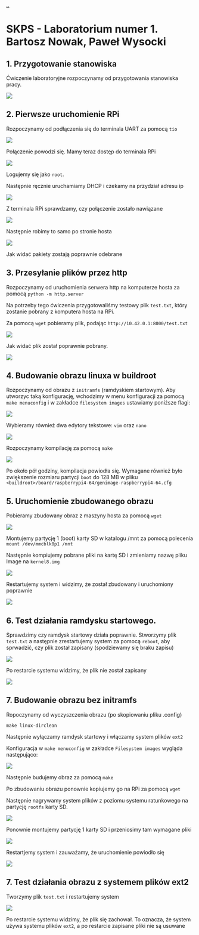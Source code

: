 [..](../skps.md)

# SKPS - Laboratorium numer 1. Bartosz Nowak, Paweł Wysocki

## 1. Przygotowanie stanowiska

Ćwiczenie laboratoryjne rozpoczynamy od przygotowania stanowiska pracy.

![](img/2024-03-06-13-22-02.png)

## 2. Pierwsze uruchomienie RPi

Rozpoczynamy od podłączenia się do terminala UART za pomocą ``tio``

![](img/2024-03-06-13-23-49.png)

Połączenie powodzi się. Mamy teraz dostęp do terminala RPi

![](img/2024-03-06-13-25-19.png)

Logujemy się jako ``root``.

Następnie ręcznie uruchamiamy DHCP i czekamy na przydział adresu ip

![](img/2024-03-06-13-26-34.png)

Z terminala RPi sprawdzamy, czy połączenie zostało nawiązane

![](img/2024-03-06-13-28-29.png)

Następnie robimy to samo po stronie hosta

![](img/2024-03-06-13-32-20.png)

Jak widać pakiety zostają poprawnie odebrane

## 3. Przesyłanie plików przez http

Rozpoczynamy od uruchomienia serwera http na komputerze hosta za pomocą ``python -m http.server``

Na potrzeby tego ćwiczenia przygotowaliśmy testowy plik ``test.txt``, który zostanie pobrany z komputera hosta na RPi.

Za pomocą ``wget`` pobieramy plik, podając ``http://10.42.0.1:8000/test.txt``

![](img/2024-03-06-13-36-41.png)

Jak widać plik został poprawnie pobrany.


![](img/2024-03-06-13-33-15.png)

## 4. Budowanie obrazu linuxa w buildroot

Rozpoczynamy od obrazu z ``initramfs`` (ramdyskiem startowym). Aby utworzyc taką konfigurację, wchodzimy w menu konfiguracji za pomocą ``make menuconfig`` i w zakładce ``filesystem images`` ustawiamy poniższe flagi:

![](img/2024-03-06-13-44-13.png)

Wybieramy również dwa edytory tekstowe: ``vim`` oraz ``nano``

![](img/2024-03-06-13-45-20.png)

Rozpoczynamy kompilację za pomocą ``make``

![](img/2024-03-06-14-06-38.png)

Po około pół godziny, kompilacja powiodła się.
Wymagane również było zwiększenie rozmiaru partycji ``boot`` do 128 MB w pliku
``<buildroot>/board/raspberrypi4-64/genimage-raspberrypi4-64.cfg``

## 5. Uruchomienie zbudowanego obrazu

Pobieramy zbudowany obraz z maszyny hosta za pomocą ``wget``

![](img/2024-03-06-14-13-19.png)


Montujemy partycję 1 (boot) karty SD w katalogu /mnt za pomocą polecenia ``mount /dev/mmcblk0p1 /mnt``

Następnie kompiujemy pobrane pliki na kartę SD i zmieniamy nazwę pliku Image na ``kernel8.img``

![](img/2024-03-06-14-18-14.png)

Restartujemy system i widzimy, że został zbudowany i uruchomiony poprawnie

![](img/2024-03-06-14-23-53.png)

## 6. Test działania ramdysku startowego.

Sprawdzimy czy ramdysk startowy działa poprawnie. Stworzymy plik ``test.txt`` a następnie zrestartujemy system za pomocą ``reboot``, aby sprwadzić, czy plik został zapisany (spodziewamy się braku zapisu)

![](img/2024-03-06-14-16-27.png)

Po restarcie systemu widzimy, że plik nie został zapisany

![](img/2024-03-06-14-16-45.png)

## 7. Budowanie obrazu bez initramfs

Ropoczynamy od wyczyszczenia obrazu (po skopiowaniu pliku .config)

``make linux-dirclean``

Następnie wyłączamy ramdysk startowy i włączamy system plików ``ext2``

Konfiguracja w ``make menuconfig`` w zakładce ``Filesystem images`` wygląda następująco:

![](img/2024-03-06-14-11-32.png)

Następnie budujemy obraz za pomocą ``make``

Po zbudowaniu obrazu ponownie kopiujemy go na RPi za pomocą ``wget``

Następnie nagrywamy system plików z poziomu systemu ratunkowego na partycję ``rootfs`` karty SD.

![](img/2024-03-06-14-49-02.png)

Ponownie montujemy partycję 1 karty SD i przeniosimy tam wymagane pliki

![](img/2024-03-06-14-48-50.png)

Restartjemy system i zauważamy, że uruchomienie powiodło się

![](img/2024-03-06-14-48-20.png)

## 7. Test działania obrazu z systemem plików ext2

Tworzymy plik ``test.txt`` i restartujemy system

![](img/2024-03-06-14-50-18.png)

Po restarcie systemu widzimy, że plik się zachował. To oznacza, że system używa systemu plików ``ext2``, a po restarcie zapisane pliki nie są usuwane
